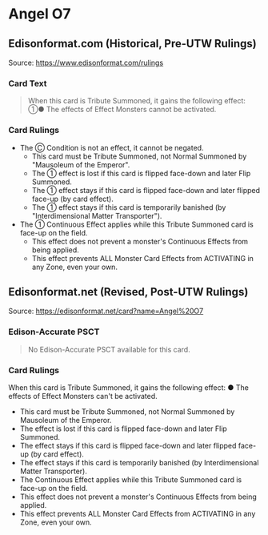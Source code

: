# Angel O7

## Edisonformat.com (Historical, Pre-UTW Rulings)

Source: https://www.edisonformat.com/rulings

### Card Text

> When this card is Tribute Summoned, it gains the following effect: ①● The effects of Effect Monsters cannot be activated.

### Card Rulings

*   The Ⓒ Condition is not an effect, it cannot be negated.
    *   This card must be Tribute Summoned, not Normal Summoned by "Mausoleum of the Emperor".
    *   The ① effect is lost if this card is flipped face-down and later Flip Summoned.
    *   The ① effect stays if this card is flipped face-down and later flipped face-up (by card effect).
    *   The ① effect stays if this card is temporarily banished (by "Interdimensional Matter Transporter").
*   The ① Continuous Effect applies while this Tribute Summoned card is face-up on the field.
    *   This effect does not prevent a monster's Continuous Effects from being applied.
    *   This effect prevents ALL Monster Card Effects from ACTIVATING in any Zone, even your own.

## Edisonformat.net (Revised, Post-UTW Rulings)

Source: https://edisonformat.net/card?name=Angel%20O7

### Edison-Accurate PSCT

> No Edison-Accurate PSCT available for this card.

### Card Rulings

When this card is Tribute Summoned, it gains the following effect: ● The effects of Effect Monsters can't be activated.
*   This card must be Tribute Summoned, not Normal Summoned by Mausoleum of the Emperor.
*   The effect is lost if this card is flipped face-down and later Flip Summoned.
*   The effect stays if this card is flipped face-down and later flipped face-up (by card effect).
*   The effect stays if this card is temporarily banished (by Interdimensional Matter Transporter).
*   The Continuous Effect applies while this Tribute Summoned card is face-up on the field.
*   This effect does not prevent a monster's Continuous Effects from being applied.
*   This effect prevents ALL Monster Card Effects from ACTIVATING in any Zone, even your own.
            